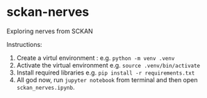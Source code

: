 # sckan-nerves

Exploring nerves from SCKAN

Instructions:

1. Create a virtul environment :
   e.g. `python -m venv .venv`
2. Activate the virtual environment
   e.g. `source .venv/bin/activate`
3. Install required libraries
   e.g. `pip install -r requirements.txt`
4. All god now, run `jupyter notebook` from terminal and then open `sckan_nerves.ipynb`.
